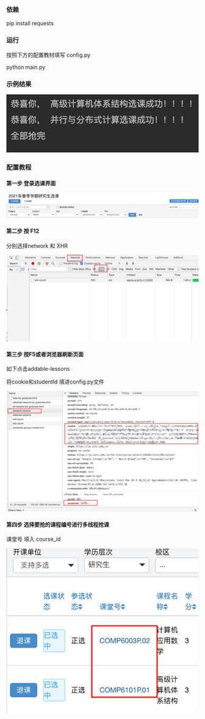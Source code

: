 ### 依赖

pip install requests

### 运行

按照下方的配置教材填写 config.py

python main.py



### 示例结果

![image-20210125202639946](pic/image-20210125202639946.png)

### 配置教程

####  第一步 登录选课界面

![image-20210125200634777](pic/image-20210125200634777.png)

#### 第二步 按 F12

分别选择network 和 XHR

![image-20210125200728879](pic/image-20210125200728879.png)

#### 第三步 按F5或者浏览器刷新页面

如下点击addable-lessons

将cookie和studentId 填进config.py文件

![image-20210125200935357](pic/image-20210125200935357.png)



#### 第四步 选择要抢的课程编号进行多线程抢课

课堂号 填入 course_id

![image-20210125201207271](pic/image-20210125201207271.png)